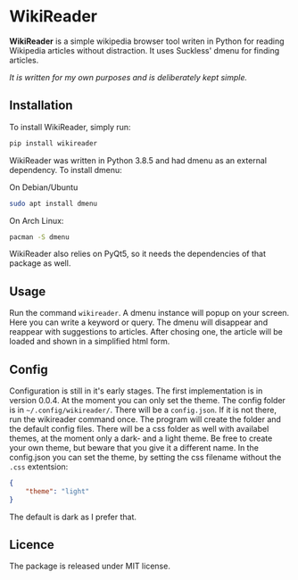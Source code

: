 # WikiReader
**WikiReader** is a simple wikipedia browser tool writen in Python for reading Wikipedia
articles without distraction. It uses Suckless' dmenu for finding articles.


*It is written for my own purposes and is deliberately kept simple.*


## Installation
To install WikiReader, simply run:
``` bash
pip install wikireader
```
WikiReader was written in Python 3.8.5 and had dmenu as an external dependency.
To install dmenu:

On Debian/Ubuntu
``` bash
sudo apt install dmenu
```
On Arch Linux:
``` bash
pacman -S dmenu
```
WikiReader also relies on PyQt5, so it needs the dependencies of that package as well.

## Usage
Run the command `wikireader`. A dmenu instance will popup on your screen. Here you can write a 
keyword or query. The dmenu will disappear and reappear with suggestions to articles. After
chosing one, the article will be loaded and shown in a simplified html form.

## Config
Configuration is still in it's early stages. The first implementation is in
version 0.0.4. At the moment you can only set the theme.
The config folder is in `~/.config/wikireader/`. There will be a `config.json`.
If it is not there, run the wikireader command once. The program will create
the folder and the default config files. There will be a css folder as well
with availabel themes, at the moment only a dark- and a light theme. Be free to
create your own theme, but beware that you give it a different name.
In the config.json you can set the theme, by setting the css filename without
the `.css` extentsion:
``` json
{
    "theme": "light"
}
```
The default is dark as I prefer that.

## Licence
The package is released under MIT license.

